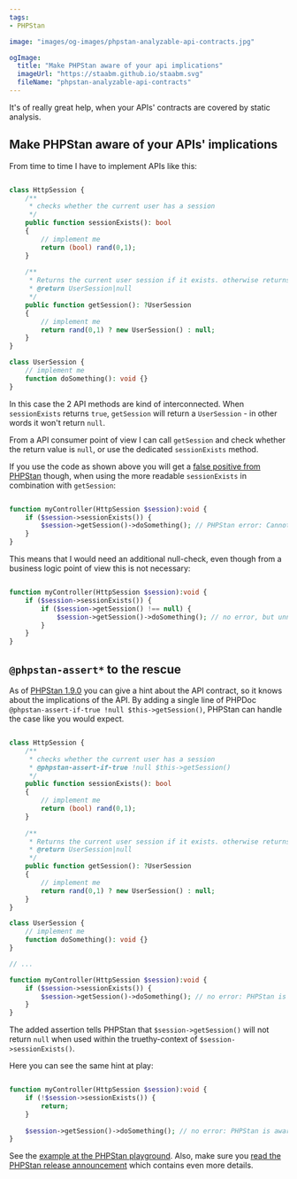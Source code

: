 ```yaml
---
tags:
- PHPStan

image: "images/og-images/phpstan-analyzable-api-contracts.jpg"

ogImage:
  title: "Make PHPStan aware of your api implications"
  imageUrl: "https://staabm.github.io/staabm.svg"
  fileName: "phpstan-analyzable-api-contracts"
---
```


It's of really great help, when your APIs' contracts are covered by static analysis.

## Make PHPStan aware of your APIs' implications️

From time to time I have to implement APIs like this:

```php

class HttpSession {
    /**
     * checks whether the current user has a session
     */ 
    public function sessionExists(): bool
    {
        // implement me
        return (bool) rand(0,1);
    }
    
    /**
     * Returns the current user session if it exists. otherwise returns null. 
     * @return UserSession|null
     */
    public function getSession(): ?UserSession
    {
        // implement me
        return rand(0,1) ? new UserSession() : null;
    }
}

class UserSession {
    // implement me
    function doSomething(): void {}
}

```

In this case the 2 API methods are kind of interconnected. When `sessionExists` returns `true`, `getSession` will return a `UserSession` - in other words it won't return `null`.

From a API consumer point of view I can call `getSession` and check whether the return value is `null`, or use the dedicated `sessionExists` method.

If you use the code as shown above you will get a [false positive from PHPStan](https://phpstan.org/r/3aab2663-be6a-4489-80c2-a2361d8b7d04) though, when using the more readable `sessionExists` in combination with `getSession`:

```php

function myController(HttpSession $session):void {
    if ($session->sessionExists()) {
        $session->getSession()->doSomething(); // PHPStan error: Cannot call method doSomething() on UserSession|null.
    }
}

```

This means that I would need an additional null-check, even though from a business logic point of view this is not necessary:

```php

function myController(HttpSession $session):void {
    if ($session->sessionExists()) {
        if ($session->getSession() !== null) {
            $session->getSession()->doSomething(); // no error, but unnecessarry complexity
        }
    }
}

```

## `@phpstan-assert*` to the rescue 

As of [PHPStan 1.9.0](https://phpstan.org/blog/phpstan-1-9-0-with-phpdoc-asserts-list-type#phpdoc-asserts) you can give a hint about the API contract, so it knows about the implications of the API.
By adding a single line of PHPDoc `@phpstan-assert-if-true !null $this->getSession()`, PHPStan can handle the case like you would expect.

```php

class HttpSession {
    /**
     * checks whether the current user has a session
     * @phpstan-assert-if-true !null $this->getSession()
     */ 
    public function sessionExists(): bool
    {
        // implement me
        return (bool) rand(0,1);
    }
    
    /**
     * Returns the current user session if it exists. otherwise returns null. 
     * @return UserSession|null
     */
    public function getSession(): ?UserSession
    {
        // implement me
        return rand(0,1) ? new UserSession() : null;
    }
}

class UserSession {
    // implement me
    function doSomething(): void {}
}

// ...

function myController(HttpSession $session):void {
    if ($session->sessionExists()) {
        $session->getSession()->doSomething(); // no error: PHPStan is aware of `getSession()` cannot return null
    }
}

```

The added assertion tells PHPStan that `$session->getSession()` will not return `null` when used within the truethy-context of `$session->sessionExists()`.

Here you can see the same hint at play:  

```php

function myController(HttpSession $session):void {
    if (!$session->sessionExists()) {
        return;
    }
    
    $session->getSession()->doSomething(); // no error: PHPStan is aware of `getSession()` cannot return null
}

```

See the [example at the PHPStan playground](https://phpstan.org/r/b1e54906-1ad7-4108-b33f-e8c45f1f5d16).
Also, make sure you [read the PHPStan release announcement](https://phpstan.org/blog/phpstan-1-9-0-with-phpdoc-asserts-list-type#phpdoc-asserts) which contains even more details.